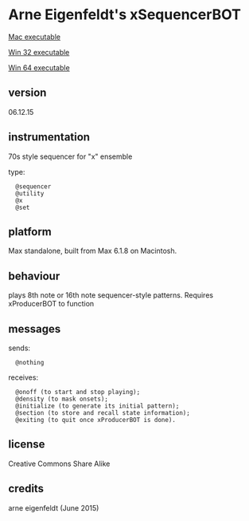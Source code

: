 # Arne Eigenfeldt's xSequencerBOT #

[Mac executable](https://www.sfu.ca/musebots/Musebot_Test_Suite/Musebots/Compositions_Ensembles/ae_xEnsemble.zip)

[Win 32 executable](https://www.sfu.ca/musebots/Musebot_Test_Suite/Musebots_Win32/Compositions_Ensembles/ae_xEnsemble_w32.zip)

[Win 64 executable](https://www.sfu.ca/musebots/Musebot_Test_Suite/Musebots_Win64/Compositions_Ensembles/ae_xEnsemble_w64.zip)

## version ##

06.12.15

## instrumentation ##

70s style sequencer for "x" ensemble

type:

      @sequencer
      @utility
      @x
      @set

## platform ##

Max standalone, built from Max 6.1.8 on Macintosh.

## behaviour ##

plays 8th note or 16th note sequencer-style patterns. Requires xProducerBOT to function

## messages ##

sends:

      @nothing

receives:

      @onoff (to start and stop playing);
      @density (to mask onsets);
      @initialize (to generate its initial pattern);
      @section (to store and recall state information);
      @exiting (to quit once xProducerBOT is done).

## license ##

Creative Commons Share Alike

## credits ##

arne eigenfeldt (June 2015)
